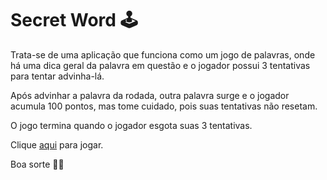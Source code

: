 # Secret Word 🕹

Trata-se de uma aplicação que funciona como um jogo de palavras, onde há uma dica geral da palavra em questão e o jogador possui 3 tentativas para tentar advinha-lá. 

Após advinhar a palavra da rodada, outra palavra surge e o jogador acumula 100 pontos, mas tome cuidado, pois suas tentativas não resetam.

O jogo termina quando o jogador esgota suas 3 tentativas.

Clique [aqui](https://luanadai-secret-word.netlify.app/) para jogar.

Boa sorte 🤞🎉
